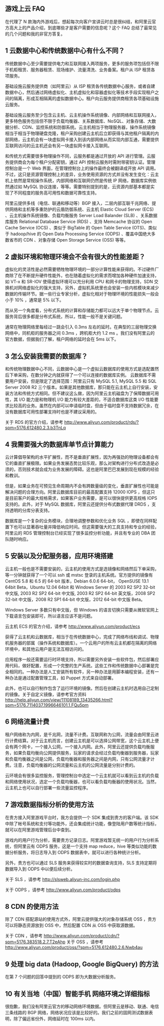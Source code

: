 游戏上云 FAQ 
------------

在代理了 N 款海内外游戏后，想起每次向客户宣讲云时总是很纠结，和阿里云官方高大上的产品介绍，到底哪些才是客户需要的信息呢？这个 FAQ 总结了最常见的几个问题和我的非官方答复。

## 1 云数据中心和传统数据中心有什么不同？

传统数据中心至少需要提供电力和互联网接入两项服务，更多的服务项包括但不限于机柜租赁、服务器租赁、现场维护、流量清洗、业务备案。租户从 ISP 租赁各项服务。

基础设施云服务提供商（如阿里云）从 ISP 租赁各传统数据中心服务，或者自建数据中心，然后通过网络虚拟化、主机虚拟化和容器虚拟化等技术手段实现租户之间的隔离，形成互相隔离的虚拟数据中心。租户向云服务提供商租赁各项基础设施云服务。

基础设施云服务至少包含云主机、云主机操作系统镜像、内部网络和互联网接入，更多特色服务包括但不限于负载均衡器、关系数据库、NoSQL、对象存储、大数据分析、CDN、监控系统和防御系统。云主机相当于物理服务器，操作系统镜像相当于相当于物理硬盘克隆，租户采购创建云主机后立即获得与其他租户隔离的内部网络，云主机会有一块虚拟网卡接入到该内部网络从而实现内部互通，需要提供互联网访问的云主机还会有另一块虚拟网卡接入互联网。

和传统方式需要很多物理操作不同，云服务都是通过开放的 API 进行管理。云服务提供商会为每个租户分配密钥，通过 API 控制云服务时需附带密钥认证。管理控制台是一个 Web 界面，在管理控制台上的操作最终会被翻译成开放 API 调用。不过，这只是资源管理控制上的差异，业务使用资源的方式并没有发生变化：云主机上依然是常规操作系统，内部网络和互联网仍然是传统 IP 网络，数据库实例依然通过如 MySQL 协议连接，等等。需要特别提到的是，云资源内部基本都是实现了不同程度的服务高可用性和数据可靠性支持。

阿里云提供多线（电信、联通和移动等）BGP 接入，二层内部互联千兆网络、提供网络和主机等多重防护的云盾防御系统、云主机 Elastic Cloud Server (ECS) 、云主机操作系统镜像、负载均衡服务 Server Load Balander (SLB) 、关系数据库服务 Relational Database Service (RDS) 、支持 Memcache 协议的 Open Cache Service (OCS) 、类似于 BigTable 的 Open Table Service (OTS)、类似于 hadoop/hive 的 Open Data Processing Service (ODPS) 、覆盖中国绝大多数省市的 CDN 、对象存储 Open Storage Service (OSS) 等等。


## 2 虚拟环境和物理环境会不会有很大的性能差距？

虚拟化的灵活性是必然需要牺牲物理环境的一部分计算性能来获得的。不过硬件厂商除了在不断提升硬件性能外，也在随着虚拟化的需求而增加各种硬件加速支持，如 VT-x 和 SR-IOV 使得虚拟环境可以充分利用 CPU 和网卡的物理支持，SDN 交换机对网络虚拟化的强大支持，另外，虚拟机系统里也会安装一些内核模块来减少数据的传输环节。据一些行业专家分析，虚拟化相对于物理环境的性能损失一般会小于 10% ，通常是 5% 以下。

而从另一个角度看，分布式系统的计算和存储能力都可以远大于单个物理节点。云服务背后很多都是分布式系统，所以，性能一般不是关键问题。

通常在物理网络里每经过一跳会引入 0.3ms 左右的延时。在典型的三层物理交换网络中，同机柜的服务器之间 0.3ms ，跨机柜大约 1.2 ms 。我们没有阿里云的官方数据，但据我们了解，租户网络的延时会在 5ms 以下。

## 3 怎么安装我需要的数据库？

和传统物理数据中心不同，云数据中心是一个虚拟云数据库的使用方式是选配置然后下单采购，在数分钟之内就获得了一个可以连接的数据库实例。
云数据库不需要用户安装，但是限定了选择范围：阿里云只有 MySQL 5.1, MySQL 5.5 和 SQL Server 2008 R2 三个版本。如果是其他数据库，那只能在云主机上自行安装，安装方法和传统方式相同。但不建议这么做，因为阿里云主机磁盘为了保障数据可用性，其 I/O 能力是和物理机 I/O 能力有较大差距的，不适合数据库这类 I/O 性能要求比较高的业务。虽然在内部可以申请临时盘，但由于临时盘不支持数据冗余，在没有数据库可用性部署支持时也是不建议采用的。

关于 RDS 的官方介绍，请参考 http://www.aliyun.com/product/rds/?spm=5176.612480.2.3.b3TnLq


## 4 我需要强大的数据库单节点计算能力

云计算倡导架构的水平扩展性，而不是垂直扩展性，因为再强劲的物理设备都会有它的垂直扩展极限。如果业务发展态势比较乐观，那么对架构进行分布式改造是必须的，否则技术就会成为业务发展的障碍。这也是阿里巴巴发展到现在规模的经验和教训。

但是，如果业务在可预见生命周期内不会有跨数量级的变化，垂直扩展性也可能是解决问题的合理方向。阿里云数据库目前的最高配置支持 12000 IOPS ，但这只是目前客户的最大规格需求，如果客户业务需要，是可以很快提供更高规格 IOPS 支持的。此外，对于 MySQL 数据库，阿里云还提供分布式数据代理 DRDS ，支持透明的分库分表支持。

数据库是一个复杂的业务模块，合理地调整参数和优化业务 SQL ，即使在同样配置下也可以显著吞吐量并降低响应时间。但这需要强大的工具支持和专业的经验，阿里云的 RDS 管理控制台已经实现了很多监控分析功能，并且有专业的 DBA 团队随时响应。


## 5 安装以及分配服务器，应用环境搭建

云主机一般也是不需要安装的，云主机的使用方式是选镜像和网络然后下单采购，等一分钟就获得了一个可以 ssh 或 mstsc 登录的主机系统。官方提供的镜像有 CentOS 5.8 和 6.5 的 64-bit 版本，Debian 6.0.6 64-bit， OpenSUSE 13.1 64bit Beta，Ubuntu 12.04 64bit 和 Windows Server 的 2003 R2 SP2 32-bit 中文版, 2003 R2 SP2 64-bit 中文版, 2003 R2 SP2 64-bit 英文版，2008 SP2 32-bit 中文版，2008 R2 SP1 64-bit 中文版，2012 64-bit 中文版 Beta。

Windows Server 多数只有中文版，但 Windows 的语言切换只需要从微软官网上下载语言包安装即可，所以语言应该不是问题。

云主机 ECS 的官方介绍，请参考 http://www.aliyun.com/product/ecs

获得了云主机和云数据库，相当于在传统数据中心，完成了网络布线和调试、物理机服务器的部属（操作系统和数据库）。一个云用户的所有云主机都在隔离的网络环境中，和其他云用户是无法互相访问的。

应用程序一般还需要运行时环境支持，所以需要另外安装一些软件包，然后部署应用代码，做好配置，形成一个完整的生产系统。这些工作和传统数据中心部署是完全相同的。一种办法是人工安装所有软件，另一种办法是用脚本编程安装，还有一种办法是通过配置管理工具，如 Puppet 方式来自动部署。

此外，也可以自行制作包含了运行环境的镜像。然后在创建云主机时选用自己定制的镜像。关于自定义镜像，请参考官方资料 http://help.aliyun.com/view/11108189_13435266.html?spm=5176.7114037.1996646101.1.FQu5pm


## 6 网络流量计费

租户网络称为内网，是千兆网，流量不计费。互联网称为公网，流量会由阿里云进行计费结算。对于云主机而言，创建云主机是可以选择公网带宽，这个云主机上便会有两个网卡，一个接入公网，一个接入内网。此外，阿里云还提供负载均衡服务，如果负载均衡向公网提供服务，玩家的请求会经过负载均衡器到服务器，玩家和负载均衡器之间是公网，负载均衡器和服务器之间是内网，只有公网流量才计费。注意，负载均衡器的公网流量和云主机的公网流量是分别计费的。

云环境会有很多监控服务，管理控制台中选定一个云主机就可以看到云主机的负载和网络使用状况，选定一个负载均衡器，也可以看负载均衡器的使用状况。当然，云主机上也可以自行部署一些流量监控程序。


## 7 游戏数据指标分析的使用方法

在贵方接入阿里游戏平台时，我方会提供一个 SDK 集成到贵方的客户端。该 SDK 中除了帐号系统和支付等功能外，还会集成统计功能，像登陆用户数等统计指标，就可以在阿里游戏管理后台中查到。

游戏内的用户行为分析，需要贵方记录日志。阿里游戏暂无统一的用户行为分析系统，但阿里云有 ODPS 服务，这是一个支持 map reduce，hive 等类似功能的数据分析服务，将日志导入到 ODPS 数据表中，就可以进行各种统计分析。

另外，贵方也可以通过 SLS 服务来获得较实时的数据查询支持，SLS 支持定期将数据导入到 ODPS 中以便后续分析。

关于 SLS ，请参考 http://slsweb.aliyun-inc.com/login.php

关于 ODPS ，请参考 http://www.aliyun.com/product/odps


## 8 CDN 的使用方法

除了 CDN 搭配源站的使用方式外，阿里云提供强大的对象存储系统 OSS ，贵方可以将静态资源放到 OSS 中，然后配置 CDN 从 OSS 中获取源数据。


关于 CDN ，请参考 http://www.aliyun.com/product/cdn/?spm=5176.383518.2.7.T2eAhp 
关于 OSS ，请参考 http://www.aliyun.com/product/oss/?spm=5176.612480.2.6.Nwb4au


## 9 处理 big data (Hadoop, Google BigQuery) 的方法

在第 7 个问题的回答中提到的 ODPS 即为大数据分析服务。


## 10 有关当地（中国）智能手机 网络环境之详细指标

很抱歉，我们没有阿里云官方的移动网络环境数据。但阿里云是移动、联通、电信三条线路的 BGP 网络，网络状况应该是比较好的。我们之前的固网测试数据表明，除了偏远省份外，网络延时在 100ms 以内。

